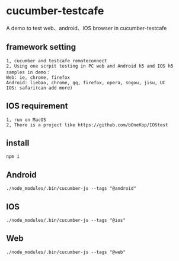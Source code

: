 # cucumber-testcafe
A demo to test web、android、IOS browser in cucumber-testcafe
## framework setting
```
1, cucumber and testcafe remoteconnect
2, Using one scrpit testing in PC web and Android h5 and IOS h5
samples in demo：
Web: ie, chrome, firefox
Android: liebao, chrome, qq, firefox, opera, sogou, jisu, UC
IOS: safari(can add more)
```

## IOS requirement
```
1, run on MacOS
2, There is a project like https://github.com/bOneKop/IOStest
```

## install
```
npm i
```
## Android
```
./node_modules/.bin/cucumber-js --tags "@android"
```
## IOS
```
./node_modules/.bin/cucumber-js --tags "@ios"
```
## Web
```
./node_modules/.bin/cucumber-js --tags "@web"